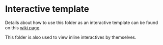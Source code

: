# Interactive template

Details about how to use this folder as an interactive template can be found on this [wiki page](https://github.com/uccser/cs-field-guide/wiki/Creating-interactives#interactive-template).

This folder is also used to view inline interactives by themselves.